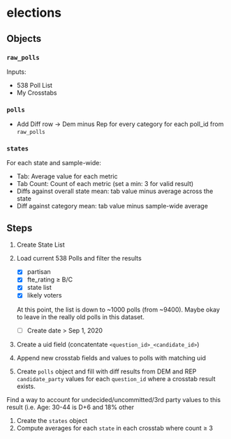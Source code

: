 # elections

## Objects

### `raw_polls`

Inputs:

- 538 Poll List
- My Crosstabs

### `polls`

- Add Diff row → Dem minus Rep for every category for each poll_id from `raw_polls`

### `states`

For each state and sample-wide:

- Tab: Average value for each metric
- Tab Count: Count of each metric (set a min: 3 for valid result)
- Diffs against overall state mean: tab value minus average across the state
- Diff against category mean: tab value minus sample-wide average

## Steps

1. Create State List
2. Load current 538 Polls and filter the results
    - [x]  partisan
    - [x]  fte_rating ≥ B/C
    - [x]  state list
    - [x]  likely voters

    At this point, the list is down to ~1000 polls (from ~9400). Maybe okay to leave in the really old polls in this dataset.

    - [ ]  Create date > Sep 1, 2020
3. Create a uid field (concatentate `<question_id>_<candidate_id>`)
4. Append new crosstab fields and values to polls with matching uid
5. Create `polls` object and fill with diff results from DEM and REP `candidate_party` values for each `question_id` where a crosstab result exists. 

Find a way to account for undecided/uncommitted/3rd party values to this result (i.e. Age: 30-44 is D+6 and 18% other

1. Create the `states` object  
2. Compute averages for each `state` in each crosstab where count ≥ 3
